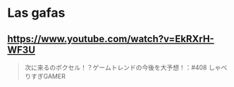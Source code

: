 # Las gafas

## https://www.youtube.com/watch?v=EkRXrH-WF3U

> 次に来るのボクセル！？ゲームトレンドの今後を大予想！：#408 しゃべりすぎGAMER 
